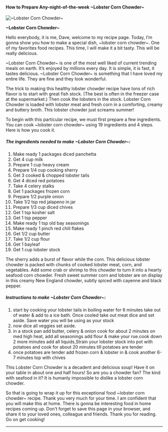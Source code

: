             

#### How to Prepare Any-night-of-the-week ~Lobster Corn Chowder~

![~Lobster Corn Chowder~](https://img-global.cpcdn.com/recipes/5100073025273856/751x532cq70/lobster-corn-chowder-recipe-main-photo.jpg)

**~Lobster Corn Chowder~**

Hello everybody, it is me, Dave, welcome to my recipe page. Today, I’m gonna show you how to make a special dish, ~lobster corn chowder~. One of my favorites food recipes. This time, I will make it a bit tasty. This will be really delicious.

~Lobster Corn Chowder~ is one of the most well liked of current trending meals on earth. It’s enjoyed by millions every day. It is simple, it is fast, it tastes delicious. ~Lobster Corn Chowder~ is something that I have loved my entire life. They are fine and they look wonderful.

The trick to making this healthy lobster chowder recipe have tons of rich flavor is to start with great fish stock. (The best is often in the freezer case at the supermarket.) Then cook the lobsters in the stock. Lobster Corn Chowder is loaded with lobster meat and fresh corn in a comforting, creamy and buttery broth. This lobster chowder just screams summer!

To begin with this particular recipe, we must first prepare a few ingredients. You can cook ~lobster corn chowder~ using 19 ingredients and 4 steps. Here is how you cook it.

##### The ingredients needed to make ~Lobster Corn Chowder~:

1.  Make ready 1 packages diced panchetta
2.  Get 4 cup milk
3.  Prepare 1 cup heavy cream
4.  Prepare 1/4 cup cooking sherry
5.  Get 3 cooked & chopped lobster tails
6.  Get 4 diced red potatoes
7.  Take 4 celery stalks
8.  Get 1 packages frozen corn
9.  Prepare 1/2 purple onion
10.  Take 1/2 tsp red jalapeno in jar
11.  Prepare 1/3 cup diced chives
12.  Get 1 tsp kosher salt
13.  Get 1 tsp pepper
14.  Make ready 1 tsp old bay seasonings
15.  Make ready 1 pinch red chili flakes
16.  Get 1/2 cup butter
17.  Take 1/2 cup flour
18.  Get 1 bayleaf
19.  Get 1 cup lobster stock

The sherry adds a burst of flavor while the corn. This delicious lobster chowder is packed with chunks of cooked lobster meat, corn, and vegetables. Add some crab or shrimp to this chowder to turn it into a hearty seafood corn chowder. Fresh sweet summer corn and lobster are on display in this creamy New England chowder, subtly spiced with cayenne and black pepper.

##### Instructions to make ~Lobster Corn Chowder~:

1.  start by cooking your lobster tails in boiling water for 6 minutes take out of water & add to a ice bath. Once cooled take out meat dice and set aside. Save water you will be using as your stock
2.  now dice all veggies set aside.
3.  in a stock pan add butter, celery & onion cook for about 2 minutes on med high heat, add all seasonings add flour & make your rue.cook down 2 more minutes add all liquids,Strain your lobster stock into pot with potatoes and cook for about 20 minutes till potatoes are tender
4.  once potatoes are tender add frozen corn & lobster in & cook another 6-7 minutes top with chives

This Lobster Corn Chowder is a decadent and delicious soup! Have it on your table in about one and half hours! So are you a chowder fan? The kind with seafood in it? It is humanly impossible to dislike a lobster corn chowder.

So that is going to wrap it up for this exceptional food ~lobster corn chowder~ recipe. Thank you very much for your time. I am confident that you will make this at home. There is gonna be interesting food in home recipes coming up. Don’t forget to save this page in your browser, and share it to your loved ones, colleague and friends. Thank you for reading. Go on get cooking!

* * *